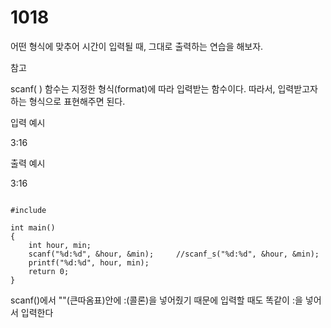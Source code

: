 # 1018

어떤 형식에 맞추어 시간이 입력될 때, 그대로 출력하는 연습을 해보자.

참고

scanf( ) 함수는 지정한 형식(format)에 따라 입력받는 함수이다.
따라서, 입력받고자 하는 형식으로 표현해주면 된다.

입력 예시   

3:16

출력 예시

3:16

<pre><code>
#include<stdio.h>

int main()
{
	int hour, min;
	scanf("%d:%d", &hour, &min);	 //scanf_s("%d:%d", &hour, &min);
	printf("%d:%d", hour, min);
	return 0;
}
</code></pre>

scanf()에서 ""(큰따옴표)안에 :(콜론)을 넣어줬기 때문에 입력할 때도 똑같이 :을 넣어서 입력한다